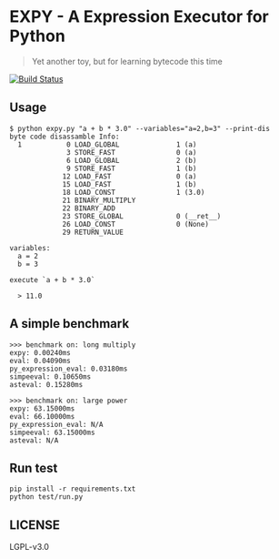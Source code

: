 EXPY - A Expression Executor for Python
===

>
> Yet another toy, but for learning bytecode this time
>

[![Build Status](https://travis-ci.org/rapidhere/expy.svg?branch=master)](https://travis-ci.org/rapidhere/expy)

Usage
---

```
$ python expy.py "a + b * 3.0" --variables="a=2,b=3" --print-dis
byte code disassamble Info:
  1           0 LOAD_GLOBAL              1 (a)
              3 STORE_FAST               0 (a)
              6 LOAD_GLOBAL              2 (b)
              9 STORE_FAST               1 (b)
             12 LOAD_FAST                0 (a)
             15 LOAD_FAST                1 (b)
             18 LOAD_CONST               1 (3.0)
             21 BINARY_MULTIPLY
             22 BINARY_ADD
             23 STORE_GLOBAL             0 (__ret__)
             26 LOAD_CONST               0 (None)
             29 RETURN_VALUE

variables:
  a = 2
  b = 3

execute `a + b * 3.0`

  > 11.0

```

A simple benchmark
---
```
>>> benchmark on: long multiply
expy: 0.00240ms
eval: 0.04090ms
py_expression_eval: 0.03180ms
simpeeval: 0.10650ms
asteval: 0.15280ms

>>> benchmark on: large power
expy: 63.15000ms
eval: 66.10000ms
py_expression_eval: N/A
simpeeval: 63.15000ms
asteval: N/A
```

Run test
---

```
pip install -r requirements.txt
python test/run.py
```

LICENSE
---
LGPL-v3.0